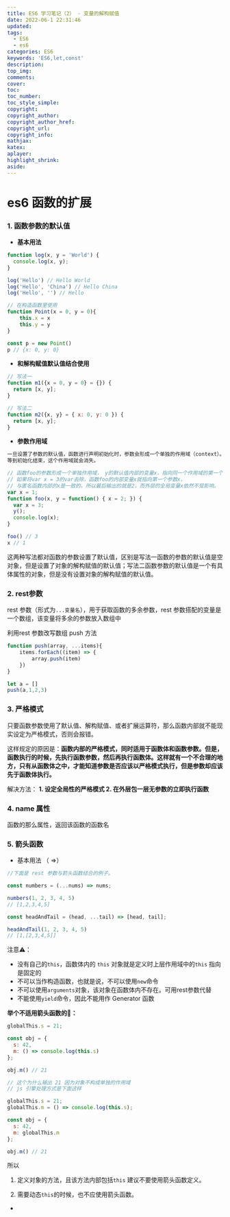 ```yaml
---
title: ES6 学习笔记（2） - 变量的解构赋值
date: 2022-06-1 22:31:46
updated:
tags:
  - ES6
  - es6
categories: ES6
keywords: 'ES6,let,const'
description:
top_img:
comments:
cover:
toc:
toc_number:
toc_style_simple:
copyright:
copyright_author:
copyright_author_href:
copyright_url:
copyright_info:
mathjax:
katex:
aplayer:
highlight_shrink:
aside:
---
```


# es6 函数的扩展

### 1. 函数参数的默认值

- **基本用法**

```jsx
function log(x, y = 'World') {
  console.log(x, y);
}

log('Hello') // Hello World
log('Hello', 'China') // Hello China
log('Hello', '') // Hello

// 在构造函数里使用
function Point(x = 0, y = 0){
	this.x = x
	this.y = y
}

const p = new Point()
p // {x: 0, y: 0}
```

- **和解构赋值默认值结合使用**

```jsx
// 写法一
function m1({x = 0, y = 0} = {}) {
  return [x, y];
}

// 写法二
function m2({x, y} = { x: 0, y: 0 }) {
  return [x, y];
}
```

- **参数作用域**

```jsx
一旦设置了参数的默认值，函数进行声明初始化时，参数会形成一个单独的作用域（context）。
等到初始化结束，这个作用域就会消失。

// 函数foo的参数形成一个单独作用域， y的默认值内部的变量x，指向同一个作用域的第一个参数x
// 如果将var x = 3的var去除，函数foo的内部变量x就指向第一个参数x，
// 与匿名函数内部的x是一致的，所以最后输出的就是2，而外层的全局变量x依然不受影响。
var x = 1;
function foo(x, y = function() { x = 2; }) {
  var x = 3;
  y();
  console.log(x);
}

foo() // 3
x // 1
```

这两种写法都对函数的参数设置了默认值，区别是写法一函数的参数的默认值是空对象，但是设置了对象的解构赋值的默认值；写法二函数参数的默认值是一个有具体属性的对象，但是没有设置对象的解构赋值的默认值。

### 2. rest参数

rest 参数（形式为`...变量名`），用于获取函数的多余参数，rest 参数搭配的变量是一个数组，该变量将多余的参数放入数组中

利用rest 参数改写数组 push 方法

```jsx
function push(array, ...items){
	items.forEach((item) => {
		array.push(item)
	})
}

let a = []
push(a,1,2,3)
```

### 3. 严格模式

只要函数参数使用了默认值、解构赋值、或者扩展运算符，那么函数内部就不能现实设定为严格模式，否则会报错。

这样规定的原因是：**函数内部的严格模式，同时适用于函数体和函数参数。但是，函数执行的时候，先执行函数参数，然后再执行函数体。这样就有一个不合理的地方，只有从函数体之中，才能知道参数是否应该以严格模式执行，但是参数却应该先于函数体执行。**

解决方法： **1. 设定全局性的严格模式    2. 在外层包一层无参数的立即执行函数** 

### 4. name 属性

函数的那么属性，返回该函数的函数名

### 5. 箭头函数

- 基本用法 （ =>）

```jsx
//下面是 rest 参数与箭头函数结合的例子。

const numbers = (...nums) => nums;

numbers(1, 2, 3, 4, 5)
// [1,2,3,4,5]

const headAndTail = (head, ...tail) => [head, tail];

headAndTail(1, 2, 3, 4, 5)
// [1,[2,3,4,5]]
```

注意⚠️：

- 没有自己的`this`，函数体内的 `this` 对象就是定义时上层作用域中的`this` 指向是固定的
- 不可以当作构造函数，也就是说，不可以使用`new`命令
- 不可以使用`arguments`对象，该对象在函数体内不存在。可用rest参数代替
- 不能使用`yield`命令，因此不能用作 Generator 函数

**举个不适用箭头函数的🌰：**

```jsx
globalThis.s = 21;

const obj = {
  s: 42,
  m: () => console.log(this.s)
};

obj.m() // 21

// 这个为什么输出 21 因为对象不构成单独的作用域
// js 引擎处理方式是下面这样

globalThis.s = 21;
globalThis.m = () => console.log(this.s);

const obj = {
  s: 42,
  m: globalThis.m
};

obj.m() // 21
```

所以 

1. 定义对象的方法，且该方法内部包括`this` 建议不要使用箭头函数定义。

2. 需要动态`this`的时候，也不应使用箭头函数。

-
